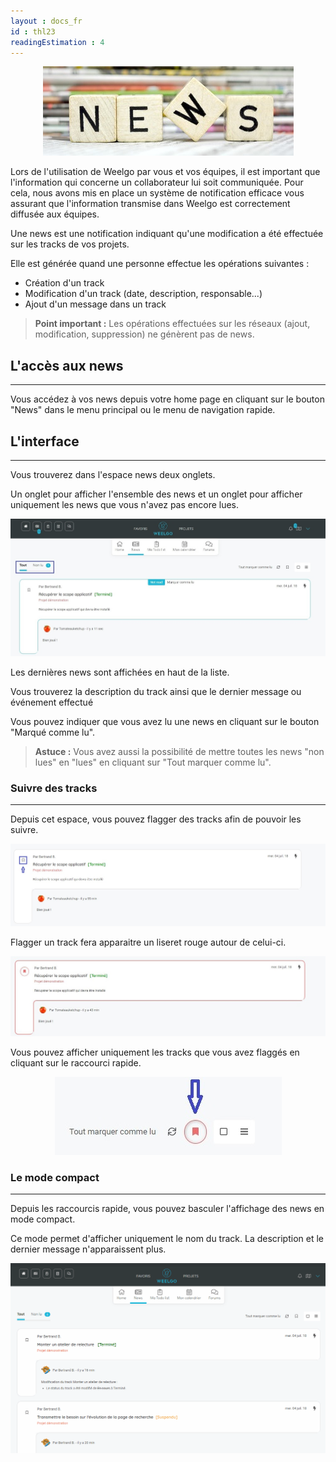 ```yaml
---
layout : docs_fr
id : thl23
readingEstimation : 4
---
```


<p align="center">
<img src="news.jpg">
</p>

Lors de l'utilisation de Weelgo par vous et vos équipes, il est important que l'information qui concerne un collaborateur lui soit communiquée. Pour cela, nous avons mis en place un système de notification efficace vous assurant que l'information transmise dans Weelgo est correctement diffusée aux équipes. 

Une news est une notification indiquant qu'une modification a été effectuée sur les tracks de vos projets. 

Elle est générée quand une personne effectue les opérations suivantes : 
* Création d'un track
* Modification d'un track (date, description, responsable...)
* Ajout d'un message dans un track 

> **Point important :**
> Les opérations effectuées sur les réseaux (ajout, modification, suppression) ne génèrent pas de news. 
> 

## L'accès aux news 
---------------------

Vous accédez à vos news depuis votre home page en cliquant sur le bouton "News" dans le menu principal ou le menu de navigation rapide. 


## L'interface
---------------------

Vous trouverez dans l'espace news deux onglets. 

Un onglet pour afficher l'ensemble des news et un onglet pour afficher uniquement les news que vous n'avez pas encore lues. 


<p align="center">
<img src="newsEspace1.jpg">
</p>


Les dernières news sont affichées en haut de la liste. 

Vous trouverez la description du track ainsi que le dernier message ou événement effectué

Vous pouvez indiquer que vous avez lu une news en cliquant sur le bouton "Marqué comme lu". 


> **Astuce :**
> Vous avez aussi la possibilité de mettre toutes les news "non lues" en "lues" en cliquant sur "Tout marquer comme lu". 
> 

### Suivre des tracks
---------------------

Depuis cet espace, vous pouvez flagger des tracks afin de pouvoir les suivre.

<p align="center">
<img src="iconeFlag.jpg">
</p>

Flagger un track fera apparaitre un liseret rouge autour de celui-ci.

<p align="center">
<img src="liseretRougeTrack.jpg">
</p>


Vous pouvez afficher uniquement les tracks que vous avez flaggés en cliquant sur le raccourci rapide. 

<p align="center">
<img src="raccourciTrackFlagge.jpg">
</p>

### Le mode compact
---------------------

Depuis les raccourcis rapide, vous pouvez basculer l'affichage des news en mode compact. 

Ce mode permet d'afficher uniquement le nom du track. La description et le dernier message n'apparaissent plus. 


<p align="center">
<img src="modeCompact.gif">
</p>

